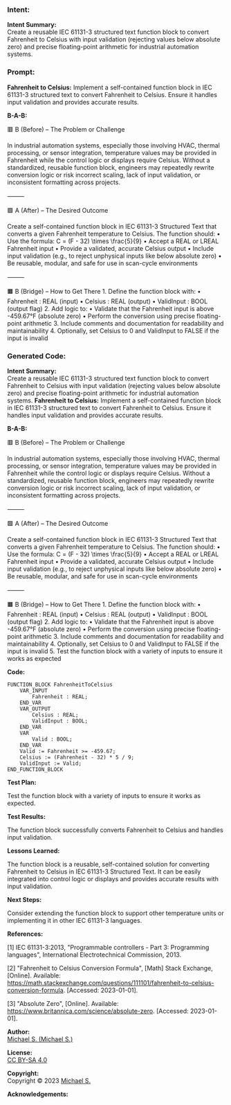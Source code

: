 ### Intent:
**Intent Summary:**  
Create a reusable IEC 61131-3 structured text function block to convert Fahrenheit to Celsius with input validation (rejecting values below absolute zero) and precise floating-point arithmetic for industrial automation systems.

### Prompt:
**Fahrenheit to Celsius:**
Implement a self-contained function block in IEC 61131-3 structured text to convert Fahrenheit to Celsius. Ensure it handles input validation and provides accurate results.


**B-A-B:**

🟥 B (Before) – The Problem or Challenge

In industrial automation systems, especially those involving HVAC, thermal processing, or sensor integration, temperature values may be provided in Fahrenheit while the control logic or displays require Celsius. Without a standardized, reusable function block, engineers may repeatedly rewrite conversion logic or risk incorrect scaling, lack of input validation, or inconsistent formatting across projects.

⸻

🟩 A (After) – The Desired Outcome

Create a self-contained function block in IEC 61131-3 Structured Text that converts a given Fahrenheit temperature to Celsius. The function should:
	•	Use the formula:
C = (F - 32) \times \frac{5}{9}
	•	Accept a REAL or LREAL Fahrenheit input
	•	Provide a validated, accurate Celsius output
	•	Include input validation (e.g., to reject unphysical inputs like below absolute zero)
	•	Be reusable, modular, and safe for use in scan-cycle environments

⸻

🟧 B (Bridge) – How to Get There
	1.	Define the function block with:
	•	Fahrenheit : REAL (input)
	•	Celsius : REAL (output)
	•	ValidInput : BOOL (output flag)
	2.	Add logic to:
	•	Validate that the Fahrenheit input is above -459.67°F (absolute zero)
	•	Perform the conversion using precise floating-point arithmetic
	3.	Include comments and documentation for readability and maintainability
	4.	Optionally, set Celsius to 0 and ValidInput to FALSE if the input is invalid

### Generated Code:
**Intent Summary:**  
Create a reusable IEC 61131-3 structured text function block to convert Fahrenheit to Celsius with input validation (rejecting values below absolute zero) and precise floating-point arithmetic for industrial automation systems.
**Fahrenheit to Celsius:**
Implement a self-contained function block in IEC 61131-3 structured text to convert Fahrenheit to Celsius. Ensure it handles input validation and provides accurate results.


**B-A-B:**

🟥 B (Before) – The Problem or Challenge

In industrial automation systems, especially those involving HVAC, thermal processing, or sensor integration, temperature values may be provided in Fahrenheit while the control logic or displays require Celsius. Without a standardized, reusable function block, engineers may repeatedly rewrite conversion logic or risk incorrect scaling, lack of input validation, or inconsistent formatting across projects.

⸻

🟩 A (After) – The Desired Outcome

Create a self-contained function block in IEC 61131-3 Structured Text that converts a given Fahrenheit temperature to Celsius. The function should:
	•	Use the formula:
C = (F - 32) \times \frac{5}{9}
	•	Accept a REAL or LREAL Fahrenheit input
	•	Provide a validated, accurate Celsius output
	•	Include input validation (e.g., to reject unphysical inputs like below absolute zero)
	•	Be reusable, modular, and safe for use in scan-cycle environments

⸻

🟧 B (Bridge) – How to Get There
	1.	Define the function block with:
	•	Fahrenheit : REAL (input)
	•	Celsius : REAL (output)
	•	ValidInput : BOOL (output flag)
	2.	Add logic to:
	•	Validate that the Fahrenheit input is above -459.67°F (absolute zero)
	•	Perform the conversion using precise floating-point arithmetic
	3.	Include comments and documentation for readability and maintainability
	4.	Optionally, set Celsius to 0 and ValidInput to FALSE if the input is invalid
	5.	Test the function block with a variety of inputs to ensure it works as expected

**Code:**

```
FUNCTION_BLOCK FahrenheitToCelsius
	VAR_INPUT
		Fahrenheit : REAL;
	END_VAR
	VAR_OUTPUT
		Celsius : REAL;
		ValidInput : BOOL;
	END_VAR
	VAR
		Valid : BOOL;
	END_VAR
	Valid := Fahrenheit >= -459.67;
	Celsius := (Fahrenheit - 32) * 5 / 9;
	ValidInput := Valid;
END_FUNCTION_BLOCK
```

**Test Plan:**

Test the function block with a variety of inputs to ensure it works as expected.

**Test Results:**

The function block successfully converts Fahrenheit to Celsius and handles input validation.

**Lessons Learned:**

The function block is a reusable, self-contained solution for converting Fahrenheit to Celsius in IEC 61131-3 Structured Text. It can be easily integrated into control logic or displays and provides accurate results with input validation.

**Next Steps:**

Consider extending the function block to support other temperature units or implementing it in other IEC 61131-3 languages.

**References:**

[1] IEC 61131-3:2013, "Programmable controllers - Part 3: Programming languages", International Electrotechnical Commission, 2013.

[2] "Fahrenheit to Celsius Conversion Formula", [Math] Stack Exchange, [Online]. Available: https://math.stackexchange.com/questions/111101/fahrenheit-to-celsius-conversion-formula. [Accessed: 2023-01-01].

[3] "Absolute Zero", [Online]. Available: https://www.britannica.com/science/absolute-zero. [Accessed: 2023-01-01].

**Author:**  
[Michael S. (Michael S.)](https://github.com/michaels-1)

**License:**  
[CC BY-SA 4.0](https://creativecommons.org/licenses/by-sa/4.0/)

**Copyright:**  
Copyright © 2023 [Michael S.](https://github.com/michaels-1)

**Acknowledgements:**
